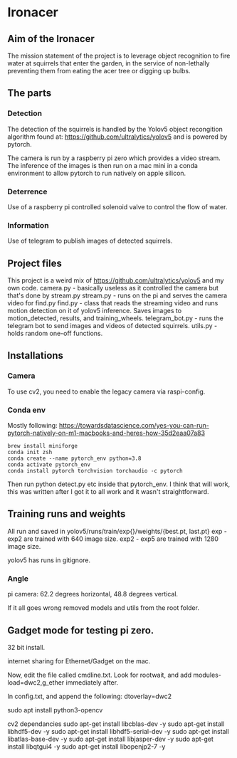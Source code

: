 # Ironacer

## Aim of the Ironacer
The mission statement of the project is to leverage object recognition to fire water at squirrels that enter the 
garden, in the service of non-lethally preventing them from eating the acer tree or digging up bulbs. 

## The parts
### Detection
The detection of the squirrels is handled by the Yolov5 object recongition algorithm found at: 
https://github.com/ultralytics/yolov5 and is powered by pytorch. 

The camera is run by a raspberry pi zero which provides a video stream. The inference of the images is then run on 
a mac mini in a conda environment to allow pytorch to run natively on apple silicon. 

### Deterrence
Use of a raspberry pi controlled solenoid valve to control the flow of water. 

### Information
Use of telegram to publish images of detected squirrels. 

## Project files
This project is a weird mix of https://github.com/ultralytics/yolov5 and my own code. 
camera.py - basically useless as it controlled the camera but that's done by stream.py
stream.py - runs on the pi and serves the camera video for find.py
find.py - class that reads the streaming video and runs motion detection on it of yolov5 inference. Saves images to 
motion_detected, results, and training_wheels. 
telegram_bot.py - runs the telegram bot to send images and videos of detected squirrels. 
utils.py - holds random one-off functions. 

## Installations
### Camera
To use cv2, you need to enable the legacy camera via raspi-config. 

### Conda env
Mostly following: https://towardsdatascience.com/yes-you-can-run-pytorch-natively-on-m1-macbooks-and-heres-how-35d2eaa07a83
```
brew install miniforge
conda init zsh
conda create --name pytorch_env python=3.8
conda activate pytorch_env
conda install pytorch torchvision torchaudio -c pytorch
```
Then run python detect.py etc inside that pytorch_env. 
I think that will work, this was written after I got it to all work and it wasn't straightforward. 


## Training runs and weights
All run and saved in yolov5/runs/train/exp{}/weights/{best.pt, last.pt}
exp - exp2 are trained with 640 image size. 
exp2 - exp5 are trained with 1280 image size. 

yolov5 has runs in gitignore. 


### Angle
pi camera: 62.2 degrees horizontal, 48.8 degrees vertical.


If it all goes wrong
removed models and utils from the root folder.



## Gadget mode for testing pi zero. 
32 bit install. 

internet sharing for Ethernet/Gadget on the mac. 

Now, edit the file called cmdline.txt. Look for rootwait, and add modules-load=dwc2,g_ether immediately after.

In config.txt, and append the following: dtoverlay=dwc2


sudo apt install python3-opencv

cv2 dependancies 
sudo apt-get install libcblas-dev -y
sudo apt-get install libhdf5-dev -y
sudo apt-get install libhdf5-serial-dev -y
sudo apt-get install libatlas-base-dev -y
sudo apt-get install libjasper-dev  -y
sudo apt-get install libqtgui4  -y
sudo apt-get install libopenjp2-7 -y
